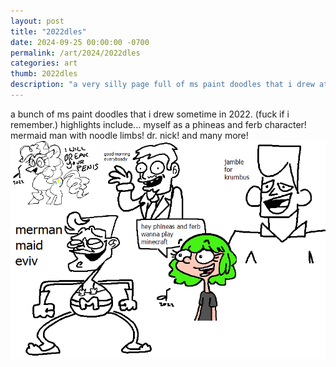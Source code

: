 ```yaml
---
layout: post
title: "2022dles"
date: 2024-09-25 00:00:00 -0700
permalink: /art/2024/2022dles
categories: art
thumb: 2022dles
description: "a very silly page full of ms paint doodles that i drew at some point in 2022 that i've neglected to post until now because the site needs launch content!"
---
```

a bunch of ms paint doodles that i drew sometime in 2022. (fuck if i remember.) highlights include... myself as a phineas and ferb character! mermaid man with noodle limbs! dr. nick! and many more!
![2022dles](/img/art/2022dles.png)